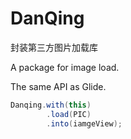 # DanQing
封装第三方图片加载库

A package for image load. 

The same API as Glide.

```java
Danqing.with(this)
        .load(PIC)
        .into(iamgeView);
```
